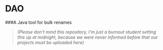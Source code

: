 # DAO
###A Java tool for bulk renames
> *(Please don't mind this repository, I'm just a burnout student setting this up at midnight, because we were never informed before that our projects must be uploaded here)*

